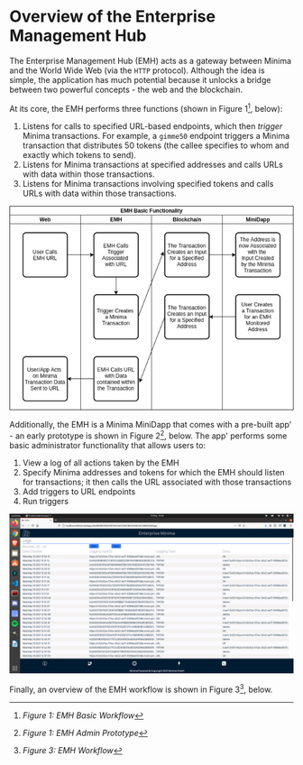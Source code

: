 # Overview of the Enterprise Management Hub

The Enterprise Management Hub (EMH) acts as a gateway between Minima and the World Wide Web (via the `HTTP` protocol). Although the idea is simple, the application has much potential because it unlocks a bridge between two powerful concepts - the web and the blockchain.

At its core, the EMH performs three functions (shown in Figure 1[^Figure1], below):

1. Listens for calls to specified URL-based endpoints, which then _trigger_ Minima transactions. For example, a `gimme50` endpoint triggers a Minima transaction that distributes 50 tokens (the callee specifies to whom and exactly which tokens to send).
2. Listens for Minima transactions at specified addresses and calls URLs with data within those transactions.
3. Listens for Minima transactions involving specified tokens and calls URLs with data within those transactions.

![EMH Basic Workflow](images/basicWorkflow.png)

[^Figure1]: _Figure 1: EMH Basic Workflow_

Additionally, the EMH is a Minima MiniDapp that comes with a pre-built app' - an early prototype is shown in Figure 2[^Figure2], below. The app' performs some basic administrator functionality that allows users to:

1. View a log of all actions taken by the EMH
2. Specify Minima addresses and tokens for which the EMH should listen for transactions; it then calls the URL associated with those transactions
3. Add triggers to URL endpoints
4. Run triggers

![Admin Prototype](images/adminPrototype.png)

[^Figure2]: _Figure 1: EMH Admin Prototype_

Finally, an overview of the EMH workflow is shown in Figure 3[^Figure3], below.

[^Figure3]: _Figure 3: EMH Workflow_
